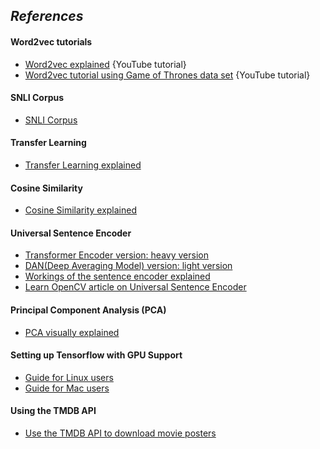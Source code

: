 ## ___References___ ##

#### Word2vec tutorials ####

* [Word2vec explained](https://www.youtube.com/watch?v=D-ekE-Wlcds "Named link title") {YouTube tutorial}
* [Word2vec tutorial using Game of Thrones data set](https://www.youtube.com/watch?v=pY9EwZ02sXU "Named link title") {YouTube tutorial}

#### SNLI Corpus ####

* [SNLI Corpus](https://nlp.stanford.edu/projects/snli/ "Named link title")

#### Transfer Learning ####

* [Transfer Learning explained](https://www.analyticsvidhya.com/blog/2017/06/transfer-learning-the-art-of-fine-tuning-a-pre-trained-model/ "Named link title")

#### Cosine Similarity ####

* [Cosine Similarity explained](https://www.machinelearningplus.com/nlp/cosine-similarity/ "Named link title")

#### Universal Sentence Encoder ####

* [Transformer Encoder version: heavy version](https://tfhub.dev/google/universal-sentence-encoder-large/3 "Named link title")
* [DAN(Deep Averaging Model) version: light version](https://tfhub.dev/google/universal-sentence-encoder/2 "Named link title")
* [Workings of the sentence encoder explained](https://arxiv.org/pdf/1803.11175.pdf "Named link title")
* [Learn OpenCV article on Universal Sentence Encoder](https://www.learnopencv.com/universal-sentence-encoder/ "Named link title")

#### Principal Component Analysis (PCA) ####

* [PCA visually explained](http://setosa.io/ev/principal-component-analysis/ "Named link title")

#### Setting up Tensorflow with GPU Support ####

* [Guide for Linux users](https://www.pytorials.com/how-to-install-tensorflow-gpu-with-cuda-10-0-for-python-on-ubuntu/comment-page-3/#comments "Named link title")
* [Guide for Mac users](https://gist.github.com/ageitgey/819a51afa4613649bd18 "Named link title")

#### Using the TMDB API ####

* [Use the TMDB API to download movie posters](https://www.johannesbader.ch/2013/11/tutorial-download-posters-with-the-movie-database-api-in-python/ "Named link title")



